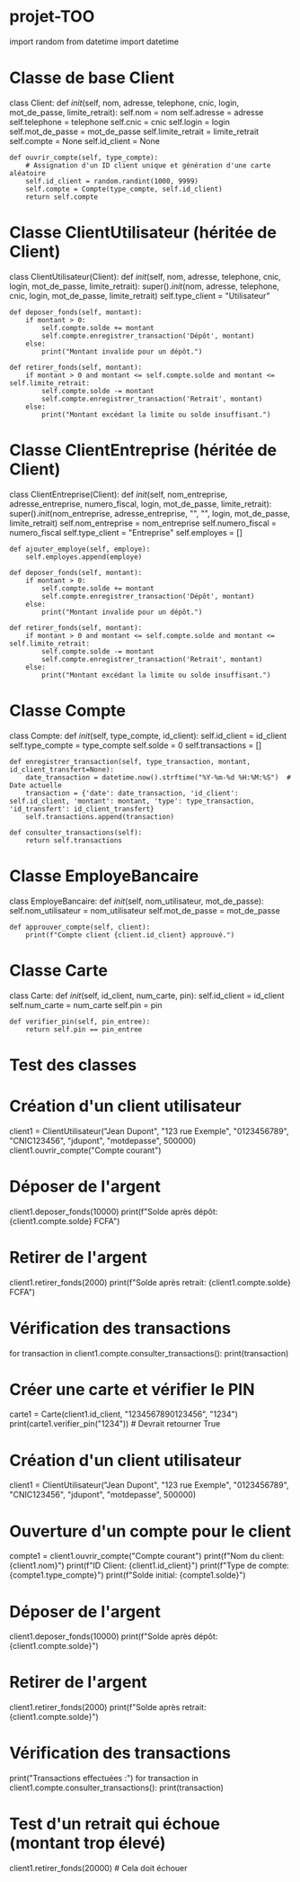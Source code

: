 # projet-TOO
import random
from datetime import datetime

# Classe de base Client
class Client:
    def _init_(self, nom, adresse, telephone, cnic, login, mot_de_passe, limite_retrait):
        self.nom = nom
        self.adresse = adresse
        self.telephone = telephone
        self.cnic = cnic
        self.login = login
        self.mot_de_passe = mot_de_passe
        self.limite_retrait = limite_retrait
        self.compte = None
        self.id_client = None

    def ouvrir_compte(self, type_compte):
        # Assignation d'un ID client unique et génération d'une carte aléatoire
        self.id_client = random.randint(1000, 9999)
        self.compte = Compte(type_compte, self.id_client)
        return self.compte

# Classe ClientUtilisateur (héritée de Client)
class ClientUtilisateur(Client):
    def _init_(self, nom, adresse, telephone, cnic, login, mot_de_passe, limite_retrait):
        super()._init_(nom, adresse, telephone, cnic, login, mot_de_passe, limite_retrait)
        self.type_client = "Utilisateur"

    def deposer_fonds(self, montant):
        if montant > 0:
            self.compte.solde += montant
            self.compte.enregistrer_transaction('Dépôt', montant)
        else:
            print("Montant invalide pour un dépôt.")

    def retirer_fonds(self, montant):
        if montant > 0 and montant <= self.compte.solde and montant <= self.limite_retrait:
            self.compte.solde -= montant
            self.compte.enregistrer_transaction('Retrait', montant)
        else:
            print("Montant excédant la limite ou solde insuffisant.")

# Classe ClientEntreprise (héritée de Client)
class ClientEntreprise(Client):
    def _init_(self, nom_entreprise, adresse_entreprise, numero_fiscal, login, mot_de_passe, limite_retrait):
        super()._init_(nom_entreprise, adresse_entreprise, "", "", login, mot_de_passe, limite_retrait)
        self.nom_entreprise = nom_entreprise
        self.numero_fiscal = numero_fiscal
        self.type_client = "Entreprise"
        self.employes = []

    def ajouter_employe(self, employe):
        self.employes.append(employe)
        
    def deposer_fonds(self, montant):
        if montant > 0:
            self.compte.solde += montant
            self.compte.enregistrer_transaction('Dépôt', montant)
        else:
            print("Montant invalide pour un dépôt.")

    def retirer_fonds(self, montant):
        if montant > 0 and montant <= self.compte.solde and montant <= self.limite_retrait:
            self.compte.solde -= montant
            self.compte.enregistrer_transaction('Retrait', montant)
        else:
            print("Montant excédant la limite ou solde insuffisant.")

# Classe Compte
class Compte:
    def _init_(self, type_compte, id_client):
        self.id_client = id_client
        self.type_compte = type_compte
        self.solde = 0
        self.transactions = []

    def enregistrer_transaction(self, type_transaction, montant, id_client_transfert=None):
        date_transaction = datetime.now().strftime("%Y-%m-%d %H:%M:%S")  # Date actuelle
        transaction = {'date': date_transaction, 'id_client': self.id_client, 'montant': montant, 'type': type_transaction, 'id_transfert': id_client_transfert}
        self.transactions.append(transaction)

    def consulter_transactions(self):
        return self.transactions

# Classe EmployeBancaire
class EmployeBancaire:
    def _init_(self, nom_utilisateur, mot_de_passe):
        self.nom_utilisateur = nom_utilisateur
        self.mot_de_passe = mot_de_passe

    def approuver_compte(self, client):
        print(f"Compte client {client.id_client} approuvé.")

# Classe Carte
class Carte:
    def _init_(self, id_client, num_carte, pin):
        self.id_client = id_client
        self.num_carte = num_carte
        self.pin = pin

    def verifier_pin(self, pin_entree):
        return self.pin == pin_entree

# Test des classes
# Création d'un client utilisateur
client1 = ClientUtilisateur("Jean Dupont", "123 rue Exemple", "0123456789", "CNIC123456", "jdupont", "motdepasse", 500000)
client1.ouvrir_compte("Compte courant")

# Déposer de l'argent
client1.deposer_fonds(10000)
print(f"Solde après dépôt: {client1.compte.solde} FCFA")

# Retirer de l'argent
client1.retirer_fonds(2000)
print(f"Solde après retrait: {client1.compte.solde} FCFA")

# Vérification des transactions
for transaction in client1.compte.consulter_transactions():
    print(transaction)

# Créer une carte et vérifier le PIN
carte1 = Carte(client1.id_client, "1234567890123456", "1234")
print(carte1.verifier_pin("1234"))  # Devrait retourner True
# Création d'un client utilisateur
client1 = ClientUtilisateur("Jean Dupont", "123 rue Exemple", "0123456789", "CNIC123456", "jdupont", "motdepasse", 500000)

# Ouverture d'un compte pour le client
compte1 = client1.ouvrir_compte("Compte courant")
print(f"Nom du client: {client1.nom}")
print(f"ID Client: {client1.id_client}")
print(f"Type de compte: {compte1.type_compte}")
print(f"Solde initial: {compte1.solde}")

# Déposer de l'argent
client1.deposer_fonds(10000)
print(f"Solde après dépôt: {client1.compte.solde}")

# Retirer de l'argent
client1.retirer_fonds(2000)
print(f"Solde après retrait: {client1.compte.solde}")

# Vérification des transactions
print("Transactions effectuées :")
for transaction in client1.compte.consulter_transactions():
    print(transaction)

# Test d'un retrait qui échoue (montant trop élevé)
client1.retirer_fonds(20000)  # Cela doit échouer
